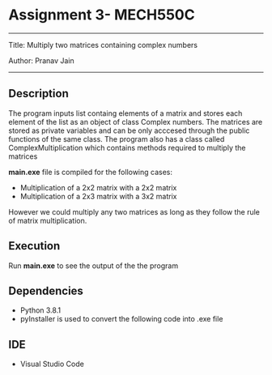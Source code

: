 # Assignment 3- MECH550C

---
Title: Multiply two matrices containing complex numbers

Author: Pranav Jain


---

## Description
The program inputs list containg elements of a matrix and stores each element of the list as an object of class Complex numbers. The matrices are stored as private variables and can be only acccesed through the public functions of the same class. 
The program also has a class called ComplexMultiplication which contains methods required to multiply the matrices 

**main.exe** file is compiled for the following cases:
- Multiplication of a 2x2 matrix with a 2x2 matrix
- Multiplication of a 2x3 matrix with a 3x2 matrix

However we could multiply any two matrices as long as they follow the rule of matrix multiplication.

## Execution
Run **main.exe** to see the output of the the program

## Dependencies
- Python 3.8.1
- pyInstaller is used to convert the following code into .exe file
## IDE
- Visual Studio Code
